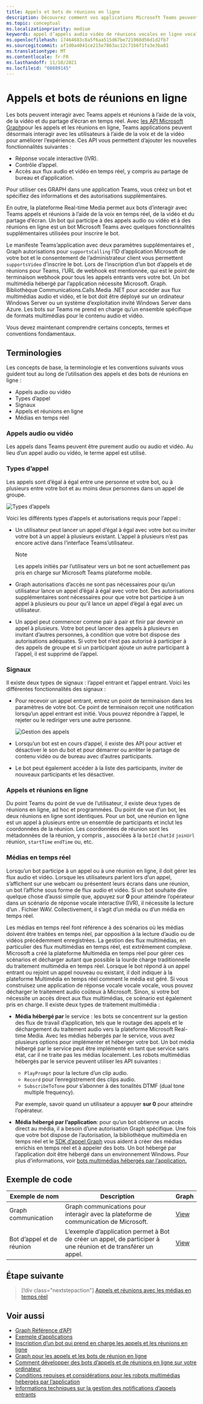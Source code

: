 ```yaml
---
title: Appels et bots de réunions en ligne
description: Découvrez comment vos applications Microsoft Teams peuvent interagir avec les utilisateurs à l’aide de la voix et de la vidéo à l’aide des API Microsoft Graph pour les appels et les réunions en ligne et en savoir plus sur les flux multimédias en temps réel
ms.topic: conceptual
ms.localizationpriority: medium
keywords: appel d’appels audio vidéo de réunions vocales en ligne vocale en temps réel pour les flux multimédias
ms.openlocfilehash: 17464683c8a5f6aa515d67be721968d56d1d2fb7
ms.sourcegitcommit: af1d0a4041ce215e7863ac12c71b6f1fa3e3ba81
ms.translationtype: MT
ms.contentlocale: fr-FR
ms.lasthandoff: 11/10/2021
ms.locfileid: "60889145"
---
```

# <a name="calls-and-online-meetings-bots"></a>Appels et bots de réunions en ligne

Les bots peuvent interagir avec Teams appels et réunions à l’aide de la voix, de la vidéo et du partage d’écran en temps réel. Avec [les API Microsoft Graph](/graph/api/resources/communications-api-overview?view=graph-rest-beta&preserve-view=true)pour les appels et les réunions en ligne, Teams applications peuvent désormais interagir avec les utilisateurs à l’aide de la voix et de la vidéo pour améliorer l’expérience. Ces API vous permettent d’ajouter les nouvelles fonctionnalités suivantes :

* Réponse vocale interactive (IVR).
* Contrôle d’appel.
* Accès aux flux audio et vidéo en temps réel, y compris au partage de bureau et d’application.

Pour utiliser ces GRAPH dans une application Teams, vous créez un bot et spécifiez des informations et des autorisations supplémentaires.

En outre, la plateforme Real-time Media permet aux bots d’interagir avec Teams appels et réunions à l’aide de la voix en temps réel, de la vidéo et du partage d’écran. Un bot qui participe à des appels audio ou vidéo et à des réunions en ligne est un bot Microsoft Teams avec quelques fonctionnalités supplémentaires utilisées pour inscrire le bot.

Le manifeste Teams’application avec deux paramètres supplémentaires et , Graph autorisations pour `supportsCalling` l’ID d’application Microsoft de votre bot et le consentement de l’administrateur client vous permettent `supportsVideo` d’inscrire le bot. Lors de l’inscription d’un bot d’appels et de réunions pour Teams, l’URL de webhook est mentionnée, qui est le point de terminaison webhook pour tous les appels entrants vers votre bot. Un bot multimédia hébergé par l’application nécessite Microsoft. Graph. Bibliothèque Communications.Calls.Media .NET pour accéder aux flux multimédias audio et vidéo, et le bot doit être déployé sur un ordinateur Windows Server ou un système d’exploitation invité Windows Server dans Azure. Les bots sur Teams ne prend en charge qu’un ensemble spécifique de formats multimédias pour le contenu audio et vidéo.

Vous devez maintenant comprendre certains concepts, termes et conventions fondamentaux.

## <a name="terminologies"></a>Terminologies

Les concepts de base, la terminologie et les conventions suivants vous guident tout au long de l’utilisation des appels et des bots de réunions en ligne :

* Appels audio ou vidéo
* Types d’appel
* Signaux
* Appels et réunions en ligne
* Médias en temps réel

### <a name="audio-or-video-calls"></a>Appels audio ou vidéo

Les appels dans Teams peuvent être purement audio ou audio et vidéo. Au lieu d’un appel audio ou vidéo, le terme appel est utilisé.

### <a name="call-types"></a>Types d’appel

Les appels sont d’égal à égal entre une personne et votre bot, ou à plusieurs entre votre bot et au moins deux personnes dans un appel de groupe.

![Types d’appels](~/assets/images/calls-and-meetings/call-types.png)

Voici les différents types d’appels et autorisations requis pour l’appel :

* Un utilisateur peut lancer un appel d’égal à égal avec votre bot ou inviter votre bot à un appel à plusieurs existant. L’appel à plusieurs n’est pas encore activé dans l’interface Teams’utilisateur.

    > [!NOTE]
    > Les appels initiés par l’utilisateur vers un bot ne sont actuellement pas pris en charge sur Microsoft Teams plateforme mobile.

* Graph autorisations d’accès ne sont pas nécessaires pour qu’un utilisateur lance un appel d’égal à égal avec votre bot. Des autorisations supplémentaires sont nécessaires pour que votre bot participe à un appel à plusieurs ou pour qu’il lance un appel d’égal à égal avec un utilisateur.
* Un appel peut commencer comme pair à pair et finir par devenir un appel à plusieurs. Votre bot peut lancer des appels à plusieurs en invitant d’autres personnes, à condition que votre bot dispose des autorisations adéquates. Si votre bot n’est pas autorisé à participer à des appels de groupe et si un participant ajoute un autre participant à l’appel, il est supprimé de l’appel.

### <a name="signals"></a>Signaux

Il existe deux types de signaux : l’appel entrant et l’appel entrant. Voici les différentes fonctionnalités des signaux :

* Pour recevoir un appel entrant, entrez un point de terminaison dans les paramètres de votre bot. Ce point de terminaison reçoit une notification lorsqu’un appel entrant est initié. Vous pouvez répondre à l’appel, le rejeter ou le rediriger vers une autre personne.

    ![Gestion des appels](~/assets/images/calls-and-meetings/call-handling.png)

* Lorsqu’un bot est en cours d’appel, il existe des API pour activer et désactiver le son du bot et pour démarrer ou arrêter le partage de contenu vidéo ou de bureau avec d’autres participants.
* Le bot peut également accéder à la liste des participants, inviter de nouveaux participants et les désactiver.

### <a name="calls-and-online-meetings"></a>Appels et réunions en ligne

Du point Teams du point de vue de l’utilisateur, il existe deux types de réunions en ligne, ad hoc et programmées. Du point de vue d’un bot, les deux réunions en ligne sont identiques. Pour un bot, une réunion en ligne est un appel à plusieurs entre un ensemble de participants et inclut les coordonnées de la réunion. Les coordonnées de réunion sont les métadonnées de la réunion, y compris , associées à la `botId` `chatId` `joinUrl` réunion, `startTime` `endTime` ou, etc.

### <a name="real-time-media"></a>Médias en temps réel

Lorsqu’un bot participe à un appel ou à une réunion en ligne, il doit gérer les flux audio et vidéo. Lorsque les utilisateurs parlent lors d’un appel, s’affichent sur une webcam ou présentent leurs écrans dans une réunion, un bot l’affiche sous forme de flux audio et vidéo. Si un bot souhaite dire quelque chose d’aussi simple que, appuyez sur **0** pour atteindre l’opérateur dans un scénario de réponse vocale interactive (IVR), il nécessite la lecture d’un . Fichier WAV. Collectivement, il s’agit d’un média ou d’un média en temps réel.

Les médias en temps réel font référence à des scénarios où les médias doivent être traitées en temps réel, par opposition à la lecture d’audio ou de vidéos précédemment enregistrées. La gestion des flux multimédias, en particulier des flux multimédias en temps réel, est extrêmement complexe. Microsoft a créé la plateforme Multimédia en temps réel pour gérer ces scénarios et décharger autant que possible la lourde charge traditionnelle du traitement multimédia en temps réel. Lorsque le bot répond à un appel entrant ou rejoint un appel nouveau ou existant, il doit indiquer à la plateforme Multimédia en temps réel comment le média est géré. Si vous construisez une application de réponse vocale vocale vocale, vous pouvez décharger le traitement audio coûteux à Microsoft. Sinon, si votre bot nécessite un accès direct aux flux multimédias, ce scénario est également pris en charge. Il existe deux types de traitement multimédia :

* **Média hébergé par** le service : les bots se concentrent sur la gestion des flux de travail d’application, tels que le routage des appels et le déchargement du traitement audio vers la plateforme Microsoft Real-time Media. Avec les médias hébergés par le service, vous avez plusieurs options pour implémenter et héberger votre bot. Un bot média hébergé par le service peut être implémenté en tant que service sans état, car il ne traite pas les médias localement. Les robots multimédias hébergés par le service peuvent utiliser les API suivantes :

    * `PlayPrompt` pour la lecture d’un clip audio.
    * `Record` pour l’enregistrement des clips audio.
    * `SubscribeToTone` pour s’abonner à des tonalités DTMF (dual tone multiple frequency).

    Par exemple, savoir quand un utilisateur a appuyer **sur 0** pour atteindre l’opérateur.

* **Média hébergé par l’application**: pour qu’un bot obtienne un accès direct au média, il a besoin d’une autorisation Graph spécifique. Une fois que votre [](https://www.nuget.org/packages/Microsoft.Graph.Communications.Calls.Media/)bot dispose de l’autorisation, la bibliothèque multimédia en temps réel et le [SDK d’appel Graph](https://microsoftgraph.github.io/microsoft-graph-comms-samples/docs/articles/index.html#graph-calling-sdk-and-stateful-client-builder) vous aident à créer des médias enrichis en temps réel et à appeler des bots. Un bot hébergé par l’application doit être hébergé dans un environnement Windows. Pour plus d’informations, voir [bots multimédias hébergés par l’application.](./requirements-considerations-application-hosted-media-bots.md)

## <a name="code-sample"></a>Exemple de code

| **Exemple de nom** | **Description** | **Graph** |
|---------------|----------|--------|
| Graph communication | Graph communications pour interagir avec la plateforme de communication de Microsoft. | [View](https://github.com/microsoftgraph/microsoft-graph-comms-samples) |
| Bot d’appel et de réunion | L’exemple d’application permet à Bot de créer un appel, de participer à une réunion et de transférer un appel. | [View](https://github.com/OfficeDev/Microsoft-Teams-Samples/tree/main/samples/bot-calling-meeting/csharp) |

## <a name="next-step"></a>Étape suivante

> [!div class="nextstepaction"]
> [Appels et réunions avec les médias en temps réel](~/bots/calls-and-meetings/real-time-media-concepts.md)

## <a name="see-also"></a>Voir aussi

- [Graph Référence d’API](/graph/api/resources/communications-api-overview?view=graph-rest-beta&preserve-view=true)
- [Exemple d’applications](https://github.com/microsoftgraph/microsoft-graph-comms-samples)
- [Inscription d’un bot qui prend en charge les appels et les réunions en ligne](./registering-calling-bot.md)
- [Graph pour les appels et les bots de réunion en ligne](./registering-calling-bot.md#add-graph-permissions)
- [Comment développer des bots d’appels et de réunions en ligne sur votre ordinateur](./debugging-local-testing-calling-meeting-bots.md)
- [Conditions requises et considérations pour les robots multimédias hébergés par l’application](./requirements-considerations-application-hosted-media-bots.md)
- [Informations techniques sur la gestion des notifications d’appels entrants](./call-notifications.md)
